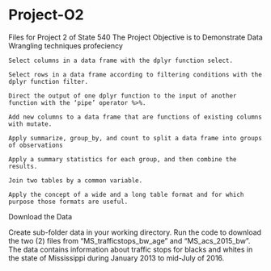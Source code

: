 # Project-O2
Files for Project 2 of State 540
The Project Objective is to Demonstrate Data Wrangling techniques profeciency


    Select columns in a data frame with the dplyr function select.

    Select rows in a data frame according to filtering conditions with the dplyr function filter.

    Direct the output of one dplyr function to the input of another function with the ‘pipe’ operator %>%.

    Add new columns to a data frame that are functions of existing columns with mutate.

    Apply summarize, group_by, and count to split a data frame into groups of observations

    Apply a summary statistics for each group, and then combine the results.

    Join two tables by a common variable.

    Apply the concept of a wide and a long table format and for which purpose those formats are useful.

Download the Data

Create sub-folder data in your working directory. Run the code to download the two (2) files from “MS_trafficstops_bw_age” and “MS_acs_2015_bw”. The data contains information about traffic stops for blacks and whites in the state of Mississippi during January 2013 to mid-July of 2016.
